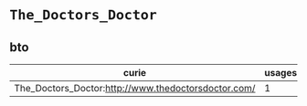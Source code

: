 # `The_Doctors_Doctor`

## bto

| curie                                               |   usages | nodes                                             |
|-----------------------------------------------------|----------|---------------------------------------------------|
| The_Doctors_Doctor:http://www.thedoctorsdoctor.com/ |        1 | [BTO:0004480](https://bioregistry.io/BTO:0004480) |

